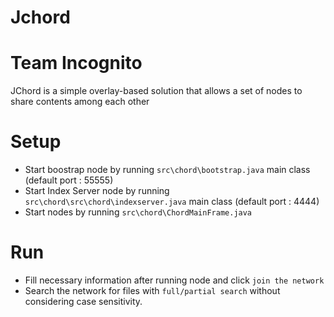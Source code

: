 # Jchord
# Team Incognito 
JChord is a simple overlay-based solution that allows a set of nodes to share contents among each other

# Setup

  - Start boostrap node by running `src\chord\bootstrap.java` main class (default port : 55555)
  - Start Index Server node by running `src\chord\src\chord\indexserver.java` main class (default port : 4444)
  - Start nodes by running `src\chord\ChordMainFrame.java` 
 
# Run
  - Fill necessary information after running node and click `join the network`
  - Search the network for files with `full/partial search` without considering case sensitivity.
